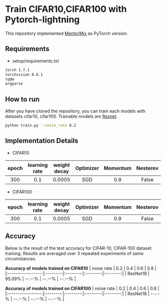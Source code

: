 # Train CIFAR10,CIFAR100 with Pytorch-lightning
This repository implemented [MentorMix](https://github.com/google-research/google-research/tree/master/mentormix) as PyTorch version.

## Requirements
- setup/requirements.txt
```bash
torch 1.7.1
torchvision 0.8.1
tqdm
argparse
```

## How to run
After you have cloned the repository, you can train each models with datasets cifar10, cifar100. Trainable models are [Resnet](https://arxiv.org/abs/1512.03385).

```bash
python train.py --noise_rate 0.2
```

## Implementation Details
- CIFAR10

|   epoch   | learning rate |  weight decay | Optimizer | Momentum |  Nesterov |
|:---------:|:-------------:|:-------------:|:---------:|:--------:|:---------:|
|    300    |      0.1      |     0.0005    |    SGD    |    0.9   |   False   |


- CIFAR100

|   epoch   | learning rate |  weight decay | Optimizer | Momentum |  Nesterov |
|:---------:|:-------------:|:-------------:|:---------:|:--------:|:---------:|
|    300    |      0.1      |     0.0005    |    SGD    |    0.9   |   False   |


## Accuracy
Below is the result of the test accuracy for CIFAR-10, CIFAR-100 dataset training. Results are averaged over 3 repeated experiments of same circumstances.

**Accuracy of models trained on CIFAR10**
|    noise rate     |   0.2    |   0.4    |   0.6    |   0.8    |
|:-----------------:|:--------:|:--------:|:--------:|:--------:|
|       ResNet18    |   95.09% |   --.--% |   --.--% |   --.--% |



**Accuracy of models trained on CIFAR100**
|    noise rate     |   0.2    |   0.4    |   0.6    |   0.8    |
|:-----------------:|:--------:|:--------:|:--------:|:--------:|
|       ResNet18    |   --.--% |   --.--% |   --.--% |   --.--% |
